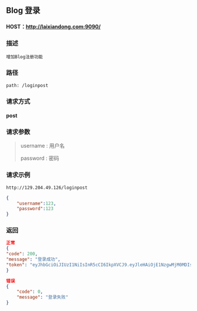 ## Blog 登录



#### HOST：http://laixiandong.com:9090/

### 描述
`增加Blog注册功能`

### 路径
`path: /loginpost`

### 请求方式
#### post

### 请求参数
> username : 用户名
>
> password : 密码 

### 请求示例
`http://129.204.49.126/loginpost`
```json
{
    "username":123,
    "password":123
}
```

### 返回

```json
正常
{
"code": 200,
"message": "登录成功",
"token": "eyJhbGciOiJIUzI1NiIsInR5cCI6IkpXVCJ9.eyJleHAiOjE1NzgwMjM0MDIsImlhdCI6MTU3ODAxOTgwMiwidXNlcl9pZCI6MSwicGFzc3dvcmQiOiIxMjMiLCJ1c2VybmFtZSI6IjEyMyIsImZ1bGxfbmFtZSI6IjEyMyIsInBlcm1pc3Npb25zIjpbXX0.9nmdCrpm0f8V9fCDhWfqtH36xUUvYTyEd4BbjEj75BM"
}
```

```json
错误
{
    "code": 0,
    "message": "登录失败"
}
```
